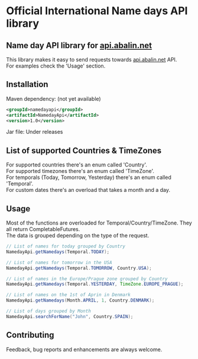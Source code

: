 # Official International Name days API library

## Name day API library for [api.abalin.net](https://api.abalin.net)

This library makes it easy to send requests towards [api.abalin.net](https://api.abalin.net) API.  
For examples check the 'Usage' section.

## Installation

Maven dependency: (not yet available)

```xml
<groupId>namedayapi</groupId>
<artifactId>NamedayApi</artifactId>
<version>1.0</version>
```

Jar file: Under releases

## List of supported Countries & TimeZones

For supported countries there's an enum called 'Country'.  
For supported timezones there's an enum called 'TimeZone'.  
For temporals (Today, Tomorrow, Yesterday) there's an enum called 'Temporal'.  
For custom dates there's an overload that takes a month and a day.

## Usage

Most of the functions are overloaded for Temporal/Country/TimeZone. They all return CompletableFutures.  
The data is grouped depending on the type of the request.

```java
// List of names for today grouped by Country
NamedayApi.getNamedays(Temporal.TODAY);

// List of names for tomorrow in the USA
NamedayApi.getNamedays(Temporal.TOMORROW, Country.USA);

// List of names in the Europe/Prague zone grouped by Country
NamedayApi.getNamedays(Temporal.YESTERDAY, TimeZone.EUROPE_PRAGUE);

// List of names on the 1st of Aprin in Denmark
NamedayApi.getNamedays(Month.APRIL, 1, Country.DENMARK);

// List of days grouped by Month
NamedayApi.searchForName("John", Country.SPAIN);
```

## Contributing

Feedback, bug reports and enhancements are always welcome.